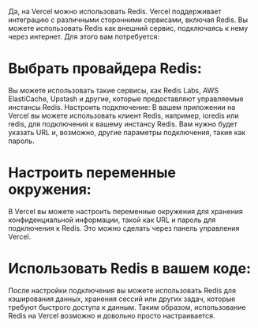 Да, на Vercel можно использовать Redis. Vercel поддерживает интеграцию с различными сторонними сервисами, включая Redis. Вы можете использовать Redis как внешний сервис, подключаясь к нему через интернет. Для этого вам потребуется:
# Выбрать провайдера Redis: 
Вы можете использовать такие сервисы, как Redis Labs, AWS ElastiCache, Upstash и другие, которые предоставляют управляемые инстансы Redis.
Настроить подключение: В вашем приложении на Vercel вы можете использовать клиент Redis, например, ioredis или redis, для подключения к вашему инстансу Redis. Вам нужно будет указать URL и, возможно, другие параметры подключения, такие как пароль.
# Настроить переменные окружения: 
В Vercel вы можете настроить переменные окружения для хранения конфиденциальной информации, такой как URL и пароль для подключения к Redis. Это можно сделать через панель управления Vercel.
# Использовать Redis в вашем коде: 
После настройки подключения вы можете использовать Redis для кэширования данных, хранения сессий или других задач, которые требуют быстрого доступа к данным.
Таким образом, использование Redis на Vercel возможно и довольно просто настраивается.